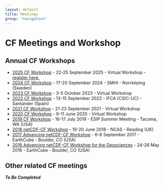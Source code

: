 ```yaml
---
layout: default
title: Meetings
group: "navigation"
---
```


# CF Meetings and Workshop

## Annual CF Workshops

* [2025 CF Workshop][2025] - 22-25 September 2025 - Virtual Workshop - <a href="https://forms.gle/UJ6JCiaZzSGndvWu8" target="_blank">register here.</a>
* [2024 CF Workshop][2024] - 17-20 September 2024 - SMHI - Norrköping (Sweden)
* [2023 CF Workshop][2023] - 3-5 October 2023 - Virtual Workshop
* [2022 CF Workshop][2022] - 13-15 September 2022 - IFCA (CSIC-UC) - Santander (Spain)
* [2021 CF Workshop][2021] - 21-23 September 2021 - Virtual Workshop
* [2020 CF Workshop][2020] - 9-11 June 2020 - Virtual Workshop
* [2019 CF Workshop][2019] - 16-17 July 2019 - ESIP Summer Meeting - Tacoma, WA (USA) 
* [2018 netCDF-CF Workshop][2018] - 19-20 June 2018 - NCAS - Reading (UK)
* [2017 Advancing netCDF-CF Workshop][2017] - 6-8 September 2017 - EarthCube - Boulder, CO (USA)
* [2016 Advancing netCDF-CF Workshop for the Geosciences][2016] - 24-26 May 2016 - EarthCube - Boulder, CO (USA)

[2025]: 2025-Workshop.md
[2024]: 2024-Workshop.md
[2023]: 2023-Workshop.md
[2022]: 2022-Workshop.md
[2021]: 2021-Workshop.md
[2020]: 2020-Workshop.md
[2019]: 2019-Workshop.md
[2018]: 2018-Workshop.md
[2017]: 2017-Workshop.md
[2016]: 2016-Workshop.md

## Other related CF meetings

***To Be Completed***